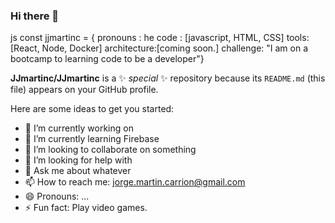 ### Hi there 👋
js
const jjmartinc = {
pronouns : he
code : [javascript, HTML, CSS]
tools: [React, Node, Docker]
architecture:[coming soon.]
challenge: "I am on a bootcamp to learning code to be a developer"}



**JJmartinc/JJmartinc** is a ✨ _special_ ✨ repository because its `README.md` (this file) appears on your GitHub profile.

Here are some ideas to get you started:

- 🔭 I’m currently working on
- 🌱 I’m currently learning Firebase
- 👯 I’m looking to collaborate on something
- 🤔 I’m looking for help with 
- 💬 Ask me about whatever
- 📫 How to reach me: jorge.martin.carrion@gmail.com
- 😄 Pronouns: ...
- ⚡ Fun fact: Play video games.


